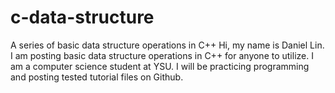 # c-data-structure
A series of basic data structure operations in C++
Hi, my name is Daniel Lin.
I am posting basic data structure operations in C++ for anyone to utilize.
I am a computer science student at YSU. I will be practicing programming and posting tested tutorial files on Github.
